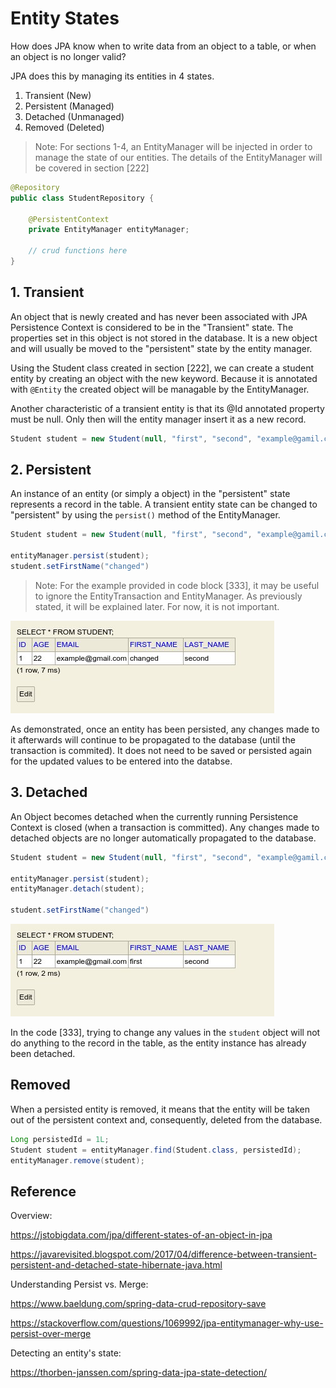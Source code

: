 # Entity States

How does JPA know when to write data from an object to a table, or when an object is no longer valid?

JPA does this by managing its entities in 4 states.

1. Transient (New)
2. Persistent (Managed)
3. Detached (Unmanaged)
4. Removed (Deleted)

<!-- >Note: For sections 1-4, we will be injecting an EntityManagerFactory from a Persistence Unit.  -->

> Note: For sections 1-4, an EntityManager will be injected in order to manage the state of our entities.
> The details of the EntityManager will be covered in section [222]

```java
@Repository
public class StudentRepository {

    @PersistentContext
    private EntityManager entityManager;

    // crud functions here
}
```

## 1. Transient

An object that is newly created and has never been associated with JPA Persistence Context is considered to be in the "Transient" state.
The properties set in this object is not stored in the database.
It is a new object and will usually be moved to the "persistent" state by the entity manager.

Using the Student class created in section [222],
we can create a student entity by creating an object with the new keyword.
Because it is annotated with `@Entity` the created object will be managable by the EntityManager.

Another characteristic of a transient entity is that its @Id annotated property must be null. Only then will the entity manager insert it as a new record. 

```java
Student student = new Student(null, "first", "second", "example@gamil.com", 22);
```

## 2. Persistent

An instance of an entity (or simply a object) in the "persistent" state represents a record in the table.
A transient entity state can be changed to "persistent" by using the `persist()` method of the EntityManager.

```java
Student student = new Student(null, "first", "second", "example@gamil.com", 22);

entityManager.persist(student);
student.setFirstName("changed")
```

> Note: For the example provided in code block [333], it may be useful to ignore the EntityTransaction and EntityManager. As previously stated, it will be explained later. For now, it is not important.

<img src="./images/persisted-entity.jpg"/>

As demonstrated, once an entity has been persisted,
any changes made to it afterwards will continue to be propagated to the database (until the transaction is commited).
It does not need to be saved or persisted again for the updated values to be entered into the databse.

## 3. Detached

An Object becomes detached when the currently running Persistence Context is closed (when a transaction is committed).
Any changes made to detached objects are no longer automatically propagated to the database.

```java
Student student = new Student(null, "first", "second", "example@gamil.com", 22);

entityManager.persist(student);
entityManager.detach(student);

student.setFirstName("changed")
```

<img src="./images/detached-entity.jpg"/>

In the code [333], trying to change any values in the `student` object will not do anything to the record in the table, as the entity instance has already been detached.

## Removed

When a persisted entity is removed, it means that the entity will be taken out of the persistent context and, consequently, deleted from the database.

```java
Long persistedId = 1L;
Student student = entityManager.find(Student.class, persistedId);
entityManager.remove(student);
```

## Reference

Overview:

https://jstobigdata.com/jpa/different-states-of-an-object-in-jpa

https://javarevisited.blogspot.com/2017/04/difference-between-transient-persistent-and-detached-state-hibernate-java.html

Understanding Persist vs. Merge:

https://www.baeldung.com/spring-data-crud-repository-save

https://stackoverflow.com/questions/1069992/jpa-entitymanager-why-use-persist-over-merge

Detecting an entity's state:

https://thorben-janssen.com/spring-data-jpa-state-detection/
